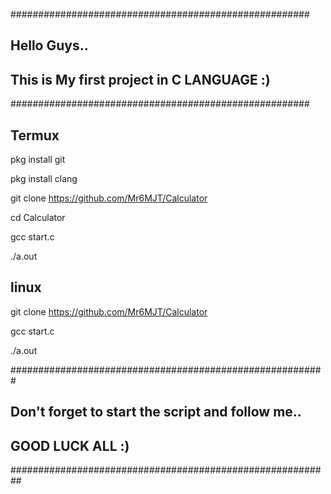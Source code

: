 


######################################################

Hello Guys.. 
----------------------------------------------
This is My first project in C LANGUAGE :)
------------------------------------------------

######################################################



Termux
---------------------

pkg install git

pkg install clang

git clone https://github.com/Mr6MJT/Calculator

cd Calculator

gcc start.c

./a.out


linux
--------

git clone https://github.com/Mr6MJT/Calculator

gcc start.c

./a.out

#########################################################

Don't forget to start the script and follow me..
-------------------------------------------------
GOOD LUCK ALL :)
--------------------------------------------------------

##########################################################
